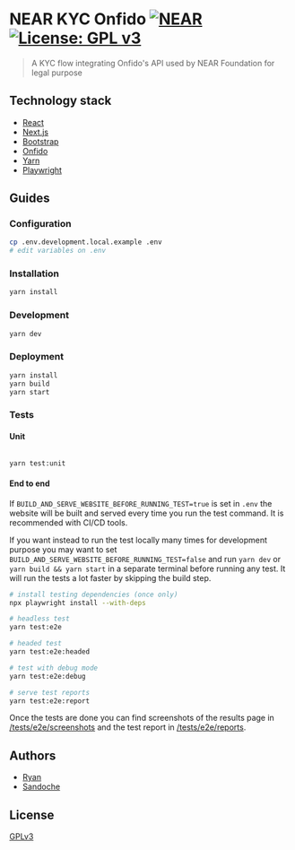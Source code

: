 # NEAR KYC Onfido [![NEAR](https://img.shields.io/badge/NEAR-%E2%8B%88-111111.svg)](https://near.org/) [![License: GPL v3](https://img.shields.io/badge/License-GPLv3-blue.svg)](LICENSE)

> A KYC flow integrating Onfido's API used by NEAR Foundation for legal purpose

## Technology stack

- [React](https://reactjs.org/)
- [Next.js](https://nextjs.org/)
- [Bootstrap](https://getbootstrap.com/)
- [Onfido](https://documentation.onfido.com/)
- [Yarn](https://yarnpkg.com/)
- [Playwright](https://playwright.dev/)

## Guides

### Configuration

```bash
cp .env.development.local.example .env
# edit variables on .env
```

### Installation

```bash
yarn install
```

### Development

```bash
yarn dev
```

### Deployment

```bash
yarn install
yarn build
yarn start
```

### Tests

#### Unit

```bash

yarn test:unit

```

#### End to end

If `BUILD_AND_SERVE_WEBSITE_BEFORE_RUNNING_TEST=true` is set in `.env` the website will be built and served every time you run the test command. It is recommended with CI/CD tools.

If you want instead to run the test locally many times for development purpose you may want to set `BUILD_AND_SERVE_WEBSITE_BEFORE_RUNNING_TEST=false` and run `yarn dev` or `yarn build && yarn start` in a separate terminal before running any test. It will run the tests a lot faster by skipping the build step.

```bash
# install testing dependencies (once only)
npx playwright install --with-deps

# headless test
yarn test:e2e

# headed test
yarn test:e2e:headed

# test with debug mode
yarn test:e2e:debug

# serve test reports
yarn test:e2e:report
```

Once the tests are done you can find screenshots of the results page in [/tests/e2e/screenshots](/tests/e2e/screenshots) and the test report in [/tests/e2e/reports](/tests/e2e/reports).

## Authors

- [Ryan](https://github.com/ryancwalsh)
- [Sandoche](https://github.com/sandoche)

## License

[GPLv3](LICENSE)
